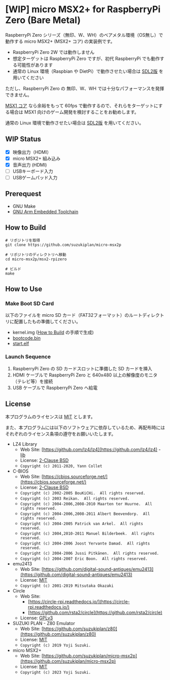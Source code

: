 # [WIP] micro MSX2+ for RaspberryPi Zero (Bare Metal)

RaspberryPi Zero シリーズ（無印、W、WH）のベアメタル環境（OS無し）で動作する micro MSX2+ (MSX2+ コア) の実装例です。

- RaspberryPi Zero 2W では動作しません
- 想定ターゲットは RaspberryPi Zero ですが、初代 RaspberryPi でも動作する可能性があります
- 通常の Linux 環境（Raspbian や DietPi）で動作させたい場合は [SDL2版](../msx2-sdl2) を用いてください

ただし、RaspberryPi Zero の 無印、W、WH では十分なパフォーマンスを発揮できません。

[MSX1 コア](../msx1-rpizero) なら余裕をもって 60fps で動作するので、それらをターゲットにする場合は MSX1 向けのゲーム開発を検討することをお勧めします。

通常の Linux 環境で動作させたい場合は [SDL2版](../msx2-sdl2) を用いてください。

## WIP Status

- [x] 映像出力（HDMI）
- [x] micro MSX2+ 組み込み
- [x] 音声出力 (HDMI)
- [ ] USBキーボード入力
- [ ] USBゲームパッド入力

## Prerequest

- GNU Make
- [GNU Arm Embedded Toolchain](https://developer.arm.com/downloads/-/gnu-rm)

## How to Build

```
# リポジトリを取得
git clone https://github.com/suzukiplan/micro-msx2p

# リポジトリのディレクトリへ移動
cd micro-msx2p/msx2-rpizero

# ビルド
make
```

## How to Use

### Make Boot SD Card

以下のファイルを micro SD カード（FAT32フォーマット）のルートディレクトリに配置したもの準備してください。

- kernel.img ([How to Build](#how-to-build) の手順で生成)
- [bootcode.bin](https://github.com/raspberrypi/firmware/blob/master/boot/bootcode.bin)
- [start.elf](https://github.com/raspberrypi/firmware/blob/master/boot/start.elf)

### Launch Sequence

1. RaspberryPi Zero の SD カードスロットに準備した SD カードを挿入
2. HDMI ケーブルで RaspberryPi Zero と 640x480 以上の解像度のモニタ（テレビ等）を接続
3. USB ケーブルで RaspberryPi Zero へ給電

## License

本プログラムのライセンスは [MIT](../LICENSE.txt) とします。

また、本プログラムには以下のソフトウェアに依存しているため、再配布時にはそれぞれのライセンス条項の遵守をお願いいたします。

- LZ4 Library
  - Web Site: [https://github.com/lz4/lz4](https://github.com/lz4/lz4) - [lib](https://github.com/lz4/lz4/tree/dev/lib)
  - License: [2-Clause BSD](../licenses-copy/lz4-library.txt)
  - `Copyright (c) 2011-2020, Yann Collet`
- C-BIOS
  - Web Site: [https://cbios.sourceforge.net/](https://cbios.sourceforge.net/)
  - License: [2-Clause BSD](../licenses-copy/cbios.txt)
  - `Copyright (c) 2002-2005 BouKiCHi.  All rights reserved.`
  - `Copyright (c) 2003 Reikan.  All rights reserved.`
  - `Copyright (c) 2004-2006,2008-2010 Maarten ter Huurne.  All rights reserved.`
  - `Copyright (c) 2004-2006,2008-2011 Albert Beevendorp.  All rights reserved.`
  - `Copyright (c) 2004-2005 Patrick van Arkel.  All rights reserved.`
  - `Copyright (c) 2004,2010-2011 Manuel Bilderbeek.  All rights reserved.`
  - `Copyright (c) 2004-2006 Joost Yervante Damad.  All rights reserved.`
  - `Copyright (c) 2004-2006 Jussi Pitkänen.  All rights reserved.`
  - `Copyright (c) 2004-2007 Eric Boon.  All rights reserved.`
- emu2413
  - Web Site: [https://github.com/digital-sound-antiques/emu2413](https://github.com/digital-sound-antiques/emu2413)
  - License: [MIT](../licenses-copy/emu2413.txt)
  - `Copyright (c) 2001-2019 Mitsutaka Okazaki`
- Circle
    - Web Site:
      - [https://circle-rpi.readthedocs.io/](https://circle-rpi.readthedocs.io/)
      - [https://github.com/rsta2/circle](https://github.com/rsta2/circle)
    - License: [GPLv3](../licenses-copy/circle.txt)
- SUZUKI PLAN - Z80 Emulator
  - Web Site: [https://github.com/suzukiplan/z80](https://github.com/suzukiplan/z80)
  - License: [MIT](../licenses-copy/z80.txt)
  - `Copyright (c) 2019 Yoji Suzuki.`
- micro MSX2+
  - Web Site: [https://github.com/suzukiplan/micro-msx2p](https://github.com/suzukiplan/micro-msx2p)
  - License: [MIT](../LICENSE.txt)
  - `Copyright (c) 2023 Yoji Suzuki.`
